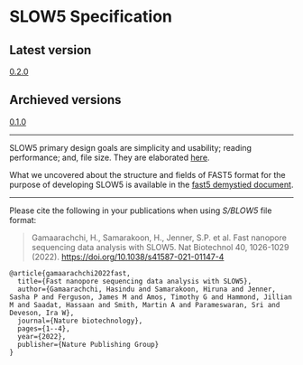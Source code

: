 # SLOW5 Specification


## Latest version

[0.2.0](slow5-v0.2.0.pdf)



## Archieved versions

[0.1.0](slow5-v0.1.0.pdf)


___

SLOW5 primary design goals are simplicity and usability; reading performance; and, file size. They are elaborated [here](design.md).

What we uncovered about the structure and fields of FAST5 format for the purpose of developing SLOW5 is available in the [fast5 demystied document](fast5_demystified.pdf).

___

Please cite the following in your publications when using *S/BLOW5* file format:

> Gamaarachchi, H., Samarakoon, H., Jenner, S.P. et al. Fast nanopore sequencing data analysis with SLOW5. Nat Biotechnol 40, 1026-1029 (2022). https://doi.org/10.1038/s41587-021-01147-4

```
@article{gamaarachchi2022fast,
  title={Fast nanopore sequencing data analysis with SLOW5},
  author={Gamaarachchi, Hasindu and Samarakoon, Hiruna and Jenner, Sasha P and Ferguson, James M and Amos, Timothy G and Hammond, Jillian M and Saadat, Hassaan and Smith, Martin A and Parameswaran, Sri and Deveson, Ira W},
  journal={Nature biotechnology},
  pages={1--4},
  year={2022},
  publisher={Nature Publishing Group}
}
```
